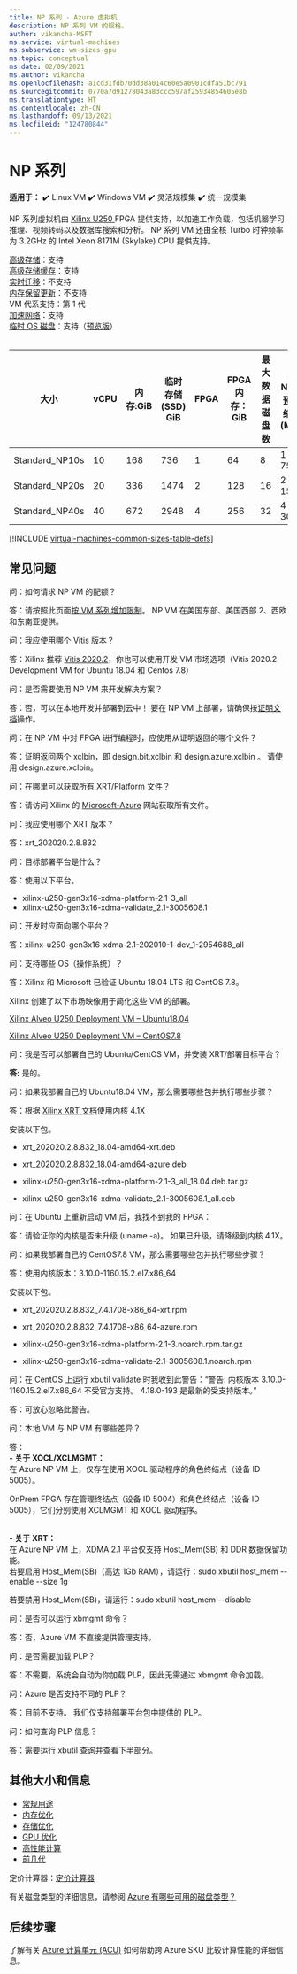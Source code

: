 ```yaml
---
title: NP 系列 - Azure 虚拟机
description: NP 系列 VM 的规格。
author: vikancha-MSFT
ms.service: virtual-machines
ms.subservice: vm-sizes-gpu
ms.topic: conceptual
ms.date: 02/09/2021
ms.author: vikancha
ms.openlocfilehash: a1cd31fdb70dd38a014c60e5a0901cdfa51bc791
ms.sourcegitcommit: 0770a7d91278043a83ccc597af25934854605e8b
ms.translationtype: HT
ms.contentlocale: zh-CN
ms.lasthandoff: 09/13/2021
ms.locfileid: "124780844"
---
```

# <a name="np-series"></a>NP 系列 

**适用于：** :heavy_check_mark: Linux VM :heavy_check_mark: Windows VM :heavy_check_mark: 灵活规模集 :heavy_check_mark: 统一规模集

NP 系列虚拟机由 [Xilinx U250 ](https://www.xilinx.com/products/boards-and-kits/alveo/u250.html) FPGA 提供支持，以加速工作负载，包括机器学习推理、视频转码以及数据库搜索和分析。 NP 系列 VM 还由全核 Turbo 时钟频率为 3.2GHz 的 Intel Xeon 8171M (Skylake) CPU 提供支持。

[高级存储](premium-storage-performance.md)：支持<br>
[高级存储缓存](premium-storage-performance.md)：支持<br>
[实时迁移](maintenance-and-updates.md)：不支持<br>
[内存保留更新](maintenance-and-updates.md)：不支持<br>
VM 代系支持：第 1 代<br>
[加速网络](../virtual-network/create-vm-accelerated-networking-cli.md)：支持<br>
[临时 OS 磁盘](ephemeral-os-disks.md)：支持（[预览版](ephemeral-os-disks.md#preview---ephemeral-os-disks-can-now-be-stored-on-temp-disks)）<br>
<br>

| 大小 | vCPU | 内存:GiB | 临时存储 (SSD) GiB | FPGA | FPGA 内存：GiB | 最大数据磁盘数 | 最大 NIC 数/预期网络带宽 (MBps) | 
|---|---|---|---|---|---|---|---|
| Standard_NP10s | 10 | 168 | 736  | 1 | 64  | 8 | 1 / 7500 | 
| Standard_NP20s | 20 | 336 | 1474 | 2 | 128 | 16 | 2 / 15000 | 
| Standard_NP40s | 40 | 672 | 2948 | 4 | 256 | 32 | 4 / 30000 | 



[!INCLUDE [virtual-machines-common-sizes-table-defs](../../includes/virtual-machines-common-sizes-table-defs.md)]


##  <a name="frequently-asked-questions"></a>常见问题

问：如何请求 NP VM 的配额？

答：请按照此页面[按 VM 系列增加限制](../azure-portal/supportability/per-vm-quota-requests.md)。 NP VM 在美国东部、美国西部 2、西欧和东南亚提供。

问：我应使用哪个 Vitis 版本？ 

答：Xilinx 推荐 [Vitis 2020.2](https://www.xilinx.com/products/design-tools/vitis/vitis-platform.html)，你也可以使用开发 VM 市场选项（Vitis 2020.2 Development VM for Ubuntu 18.04 和 Centos 7.8）

问：是否需要使用 NP VM 来开发解决方案？ 

答：否，可以在本地开发并部署到云中！ 要在 NP VM 上部署，请确保按[证明文档](./field-programmable-gate-arrays-attestation.md)操作。 

问：在 NP VM 中对 FPGA 进行编程时，应使用从证明返回的哪个文件？

答：证明返回两个 xclbin，即 design.bit.xclbin 和 design.azure.xclbin  。 请使用 design.azure.xclbin。

问：在哪里可以获取所有 XRT/Platform 文件？

答：请访问 Xilinx 的 [Microsoft-Azure](https://www.xilinx.com/microsoft-azure.html) 网站获取所有文件。

问：我应使用哪个 XRT 版本？

答：xrt_202020.2.8.832 

问：目标部署平台是什么？

答：使用以下平台。
- xilinx-u250-gen3x16-xdma-platform-2.1-3_all
- xilinx-u250-gen3x16-xdma-validate_2.1-3005608.1 

问：开发时应面向哪个平台？

答：xilinx-u250-gen3x16-xdma-2.1-202010-1-dev_1-2954688_all 

问：支持哪些 OS（操作系统）？ 

答：Xilinx 和 Microsoft 已验证 Ubuntu 18.04 LTS 和 CentOS 7.8。

 Xilinx 创建了以下市场映像用于简化这些 VM 的部署。 

[Xilinx Alveo U250 Deployment VM – Ubuntu18.04](https://ms.portal.azure.com/#blade/Microsoft_Azure_Marketplace/GalleryItemDetailsBladeNopdl/id/xilinx.xilinx_alveo_u250_deployment_vm_ubuntu1804_032321)

[Xilinx Alveo U250 Deployment VM – CentOS7.8](https://ms.portal.azure.com/#blade/Microsoft_Azure_Marketplace/GalleryItemDetailsBladeNopdl/id/xilinx.xilinx_alveo_u250_deployment_vm_centos78_032321)

问：我是否可以部署自己的 Ubuntu/CentOS VM，并安装 XRT/部署目标平台？ 

**答:** 是的。

问：如果我部署自己的 Ubuntu18.04 VM，那么需要哪些包并执行哪些步骤？

答：根据 [Xilinx XRT 文档](https://www.xilinx.com/support/documentation/sw_manuals/xilinx2020_2/ug1451-xrt-release-notes.pdf)使用内核 4.1X
       
安装以下包。
- xrt_202020.2.8.832_18.04-amd64-xrt.deb
       
- xrt_202020.2.8.832_18.04-amd64-azure.deb
       
- xilinx-u250-gen3x16-xdma-platform-2.1-3_all_18.04.deb.tar.gz
       
- xilinx-u250-gen3x16-xdma-validate_2.1-3005608.1_all.deb  

问：在 Ubuntu 上重新启动 VM 后，我找不到我的 FPGA： 

答：请验证你的内核是否未升级 (uname -a)。 如果已升级，请降级到内核 4.1X。 

问：如果我部署自己的 CentOS7.8 VM，那么需要哪些包并执行哪些步骤？

答：使用内核版本：3.10.0-1160.15.2.el7.x86_64

 安装以下包。
   
 - xrt_202020.2.8.832_7.4.1708-x86_64-xrt.rpm 
      
 - xrt_202020.2.8.832_7.4.1708-x86_64-azure.rpm 
     
 - xilinx-u250-gen3x16-xdma-platform-2.1-3.noarch.rpm.tar.gz 
      
 - xilinx-u250-gen3x16-xdma-validate-2.1-3005608.1.noarch.rpm  

问：在 CentOS 上运行 xbutil validate 时我收到此警告：“警告: 内核版本 3.10.0-1160.15.2.el7.x86_64 不受官方支持。 4.18.0-193 是最新的受支持版本。” 

答：可放心忽略此警告。 

问：本地 VM 与 NP VM 有哪些差异？

答： 
<br>
<b>- 关于 XOCL/XCLMGMT：</b>
<br>
在 Azure NP VM 上，仅存在使用 XOCL 驱动程序的角色终结点（设备 ID 5005）。

OnPrem FPGA 存在管理终结点（设备 ID 5004）和角色终结点（设备 ID 5005），它们分别使用 XCLMGMT 和 XOCL 驱动程序。

<br>
<b>- 关于 XRT：</b>
<br>
在 Azure NP VM 上，XDMA 2.1 平台仅支持 Host_Mem(SB) 和 DDR 数据保留功能。 
<br>
若要启用 Host_Mem(SB)（高达 1Gb RAM），请运行：sudo xbutil host_mem --enable --size 1g 

若要禁用 Host_Mem(SB)，请运行：sudo xbutil host_mem --disable 

问：是否可以运行 xbmgmt 命令？ 

答：否，Azure VM 不直接提供管理支持。 

 问：是否需要加载 PLP？ 

答：不需要，系统会自动为你加载 PLP，因此无需通过 xbmgmt 命令加载。 

 
问：Azure 是否支持不同的 PLP？ 

答：目前不支持。 我们仅支持部署平台包中提供的 PLP。 

问：如何查询 PLP 信息？ 

答：需要运行 xbutil 查询并查看下半部分。 



## <a name="other-sizes-and-information"></a>其他大小和信息

- [常规用途](sizes-general.md)
- [内存优化](sizes-memory.md)
- [存储优化](sizes-storage.md)
- [GPU 优化](sizes-gpu.md)
- [高性能计算](sizes-hpc.md)
- [前几代](sizes-previous-gen.md)

定价计算器：[定价计算器](https://azure.microsoft.com/pricing/calculator/)

有关磁盘类型的详细信息，请参阅 [Azure 有哪些可用的磁盘类型？](disks-types.md)

## <a name="next-steps"></a>后续步骤

了解有关 [Azure 计算单元 (ACU)](acu.md) 如何帮助跨 Azure SKU 比较计算性能的详细信息。